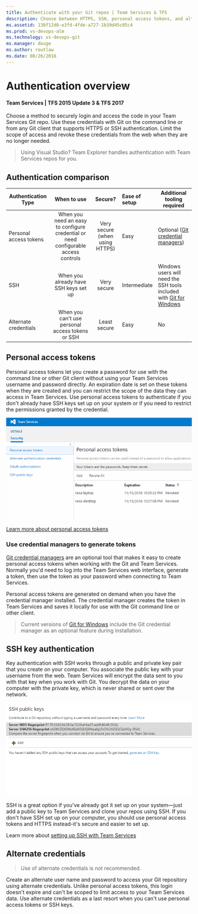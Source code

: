 ```yaml
---
title: Authenticate with your Git repos | Team Services & TFS
description: Choose between HTTPS, SSH, personal access tokens, and alternate credentials to securely login to your Team Services/TFS Git repos.
ms.assetid: 138f12d0-e3fd-4fde-a727-1b39d45c05c4
ms.prod: vs-devops-alm
ms.technology: vs-devops-git
ms.manager: douge
ms.author: routlaw
ms.date: 08/26/2016
---
```


# Authentication overview

#### Team Services | TFS 2015 Update 3 & TFS 2017

Choose a method to securely login and access the code in your Team Services Git repo.
Use these credentials with Git on the command line or from any Git client that supports HTTPS or SSH authentication.
Limit the scope of access and revoke these credentials from the web when they are no longer needed.

> Using Visual Studio? Team Explorer handles authentication with Team Services repos for you. 

## Authentication comparison

| Authentication Type | When to use | Secure? | Ease of setup | Additional tooling required |   
|---------------------|:-------------:|:------------:|:---------------------|-------------|   
| Personal access tokens | When you need an easy to configure credential or need configurable access controls | Very secure (when using HTTPS) |  Easy | Optional ([Git credential managers](set-up-credential-managers.md)) |   
| SSH | When you already have SSH keys set up | Very secure | Intermediate | Windows users will need the SSH tools included with [Git for Windows](https://git-for-windows.github.io/)  |    
| Alternate credentials | When you can't use personal access tokens or SSH |  Least secure | Easy | No |    

## Personal access tokens

Personal access tokens let you create a password for use with the command line or other Git client without using your Team Services username and password directly.
An expiration date is set on these tokens when they are created and you can restrict the scope of the data they can access in Team Services.
Use personal access tokens to authenticate if you don't already have SSH keys set up on your system or if you need to restrict the permissions granted by the credential. 

![Animated GIF showing creation of PAT in Team Services](_img/pat_creation.gif)

[Learn more about personal access tokens](../accounts/use-personal-access-tokens-to-authenticate.md)

### Use credential managers to generate tokens

[Git credential managers](set-up-credential-managers.md) are an optional tool that makes it easy to create personal access tokens when working with the Git and Team Services. 
Normally you'd need to log into the Team Services web interface, generate a token, then use the token as your password when connecting to Team Services. 

Personal access tokens are generated on demand when you have the credential manager installed. 
The credential manager creates the token in Team Services and saves it locally for use with the Git command line or other client. 

> Current versions of [Git for Windows](https://git-for-windows.github.io/) include the Git credential manager as an optional feature during installation. 

## SSH key authentication

Key authentication with SSH works through a public and private key pair that you create on your computer. 
You associate the public key with your username from the web. Team Services will encrypt the data sent to you with that key when you work with Git.
You decrypt the data on your computer with the private key, which is never shared or sent over the network.

![Animated GIF showing adding of a SSH public key to Team Services](_img/ssh_add_public_key.gif)

SSH is a great option if you've already got it set up on your system&mdash;just add a public key to Team Services and clone your repos using SSH. 
If you don't have SSH set up on your computer, you should use personal access tokens and HTTPS instead-it's secure and easier to set up.

Learn more about [setting up SSH with Team Services](use-ssh-keys-to-authenticate.md)

## Alternate credentials

> Use of alternate credentials is not recommended. 

Create an alternate user name and password to access your Git repository using alternate credentials.
Unlike personal access tokens, this login doesn't expire and can't be scoped to limit access to your Team Services data.
Use alternate credentials as a last resort when you can't use personal access tokens or SSH keys.



